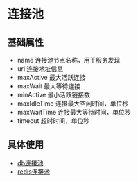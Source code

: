 # 连接池

## 基础属性

- name 连接池节点名称，用于服务发现
- uri 连接地址信息
- maxActive 最大活跃连接
- maxWait 最大等待连接
- minActive 最小活跃链接数
- maxIdleTime 连接最大空闲时间，单位秒
- maxWaitTime 连接最大等待时间，单位秒
- timeout 超时时间，单位秒

## 具体使用

- [db连接池](../db/config.md) 
- [redis连接池](../cache/config.md) 
